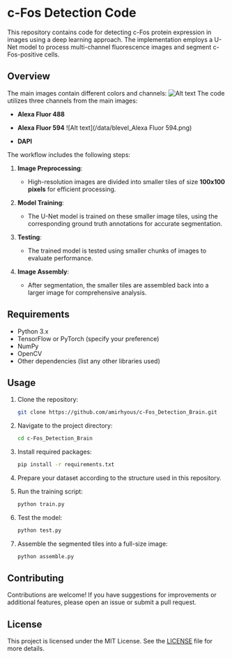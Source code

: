 
# c-Fos Detection Code

This repository contains code for detecting c-Fos protein expression in images using a deep learning approach. The implementation employs a U-Net model to process multi-channel fluorescence images and segment c-Fos-positive cells.

## Overview

The main images contain different colors and channels:
![Alt text](blevel_eq_lowerQ.png)
The code utilizes three channels from the main images:

- **Alexa Fluor 488**
- **Alexa Fluor 594**
![Alt text](/data/blevel_Alexa Fluor 594.png)

- **DAPI**

The workflow includes the following steps:

1. **Image Preprocessing**:
   - High-resolution images are divided into smaller tiles of size **100x100 pixels** for efficient processing.

2. **Model Training**:
   - The U-Net model is trained on these smaller image tiles, using the corresponding ground truth annotations for accurate segmentation.

3. **Testing**:
   - The trained model is tested using smaller chunks of images to evaluate performance.

4. **Image Assembly**:
   - After segmentation, the smaller tiles are assembled back into a larger image for comprehensive analysis.

## Requirements

- Python 3.x
- TensorFlow or PyTorch (specify your preference)
- NumPy
- OpenCV
- Other dependencies (list any other libraries used)

## Usage

1. Clone the repository:

   ```bash
   git clone https://github.com/amirhyous/c-Fos_Detection_Brain.git
   ```

2. Navigate to the project directory:

   ```bash
   cd c-Fos_Detection_Brain
   ```

3. Install required packages:

   ```bash
   pip install -r requirements.txt
   ```

4. Prepare your dataset according to the structure used in this repository.

5. Run the training script:

   ```bash
   python train.py
   ```

6. Test the model:

   ```bash
   python test.py
   ```

7. Assemble the segmented tiles into a full-size image:

   ```bash
   python assemble.py
   ```

## Contributing

Contributions are welcome! If you have suggestions for improvements or additional features, please open an issue or submit a pull request.

## License

This project is licensed under the MIT License. See the [LICENSE](LICENSE) file for more details.
